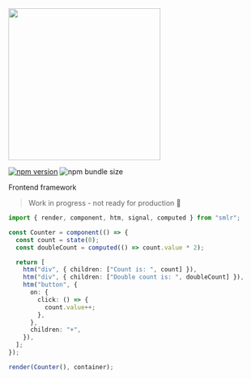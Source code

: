<img src="https://github.com/dusanjovanov/smlr/blob/main/logo.png?raw=true" width="300" />

[![npm version](https://badge.fury.io/js/smlr.svg)](https://www.npmjs.com/package/smlr)
![npm bundle size](https://img.shields.io/bundlephobia/minzip/smlr)

Frontend framework

> Work in progress - not ready for production 🚧

```ts
import { render, component, htm, signal, computed } from "smlr";

const Counter = component(() => {
  const count = state(0);
  const doubleCount = computed(() => count.value * 2);

  return [
    htm("div", { children: ["Count is: ", count] }),
    htm("div", { children: ["Double count is: ", doubleCount] }),
    htm("button", {
      on: {
        click: () => {
          count.value++;
        },
      },
      children: "+",
    }),
  ];
});

render(Counter(), container);
```

